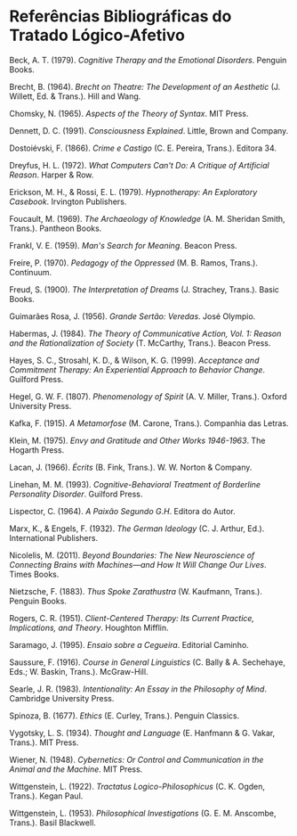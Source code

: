 # Referências Bibliográficas do Tratado Lógico-Afetivo

Beck, A. T. (1979). *Cognitive Therapy and the Emotional Disorders*. Penguin Books.

Brecht, B. (1964). *Brecht on Theatre: The Development of an Aesthetic* (J. Willett, Ed. & Trans.). Hill and Wang.

Chomsky, N. (1965). *Aspects of the Theory of Syntax*. MIT Press.

Dennett, D. C. (1991). *Consciousness Explained*. Little, Brown and Company.

Dostoiévski, F. (1866). *Crime e Castigo* (C. E. Pereira, Trans.). Editora 34.

Dreyfus, H. L. (1972). *What Computers Can't Do: A Critique of Artificial Reason*. Harper & Row.

Erickson, M. H., & Rossi, E. L. (1979). *Hypnotherapy: An Exploratory Casebook*. Irvington Publishers.

Foucault, M. (1969). *The Archaeology of Knowledge* (A. M. Sheridan Smith, Trans.). Pantheon Books.

Frankl, V. E. (1959). *Man's Search for Meaning*. Beacon Press.

Freire, P. (1970). *Pedagogy of the Oppressed* (M. B. Ramos, Trans.). Continuum.

Freud, S. (1900). *The Interpretation of Dreams* (J. Strachey, Trans.). Basic Books.

Guimarães Rosa, J. (1956). *Grande Sertão: Veredas*. José Olympio.

Habermas, J. (1984). *The Theory of Communicative Action, Vol. 1: Reason and the Rationalization of Society* (T. McCarthy, Trans.). Beacon Press.

Hayes, S. C., Strosahl, K. D., & Wilson, K. G. (1999). *Acceptance and Commitment Therapy: An Experiential Approach to Behavior Change*. Guilford Press.

Hegel, G. W. F. (1807). *Phenomenology of Spirit* (A. V. Miller, Trans.). Oxford University Press.

Kafka, F. (1915). *A Metamorfose* (M. Carone, Trans.). Companhia das Letras.

Klein, M. (1975). *Envy and Gratitude and Other Works 1946-1963*. The Hogarth Press.

Lacan, J. (1966). *Écrits* (B. Fink, Trans.). W. W. Norton & Company.

Linehan, M. M. (1993). *Cognitive-Behavioral Treatment of Borderline Personality Disorder*. Guilford Press.

Lispector, C. (1964). *A Paixão Segundo G.H*. Editora do Autor.

Marx, K., & Engels, F. (1932). *The German Ideology* (C. J. Arthur, Ed.). International Publishers.

Nicolelis, M. (2011). *Beyond Boundaries: The New Neuroscience of Connecting Brains with Machines—and How It Will Change Our Lives*. Times Books.

Nietzsche, F. (1883). *Thus Spoke Zarathustra* (W. Kaufmann, Trans.). Penguin Books.

Rogers, C. R. (1951). *Client-Centered Therapy: Its Current Practice, Implications, and Theory*. Houghton Mifflin.

Saramago, J. (1995). *Ensaio sobre a Cegueira*. Editorial Caminho.

Saussure, F. (1916). *Course in General Linguistics* (C. Bally & A. Sechehaye, Eds.; W. Baskin, Trans.). McGraw-Hill.

Searle, J. R. (1983). *Intentionality: An Essay in the Philosophy of Mind*. Cambridge University Press.

Spinoza, B. (1677). *Ethics* (E. Curley, Trans.). Penguin Classics.

Vygotsky, L. S. (1934). *Thought and Language* (E. Hanfmann & G. Vakar, Trans.). MIT Press.

Wiener, N. (1948). *Cybernetics: Or Control and Communication in the Animal and the Machine*. MIT Press.

Wittgenstein, L. (1922). *Tractatus Logico-Philosophicus* (C. K. Ogden, Trans.). Kegan Paul.

Wittgenstein, L. (1953). *Philosophical Investigations* (G. E. M. Anscombe, Trans.). Basil Blackwell.